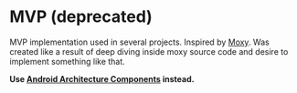 # MVP (deprecated)
MVP implementation used in several projects.
Inspired by [Moxy](https://github.com/Arello-Mobile/Moxy).
Was created like a result of deep diving inside moxy source code and desire to implement something like that.

**Use [Android Architecture Components](https://developer.android.com/topic/libraries/architecture) instead.**